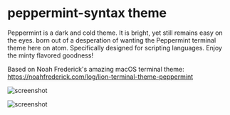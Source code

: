 # peppermint-syntax theme

Peppermint is a dark and cold theme. It is bright, yet still remains easy on the eyes.
born out of a desperation of wanting the Peppermint terminal theme here on atom.
Specifically designed for scripting languages.
Enjoy the minty flavored goodness!

Based on Noah Frederick's amazing macOS terminal theme: https://noahfrederick.com/log/lion-terminal-theme-peppermint

![screenshot](https://raw.github.com/eshanmind/peppermint-syntax/master/peppermint-screenshot.png)


![screenshot](https://raw.github.com/eshanmind/peppermint-syntax/master/peppermint-screenshot2.png)